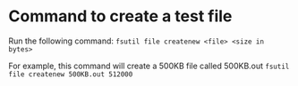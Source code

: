 # Command to create a test file

Run the following command:
`fsutil file createnew <file> <size in bytes>`

For example, this command will create a 500KB file called 500KB.out
`fsutil file createnew 500KB.out 512000`
